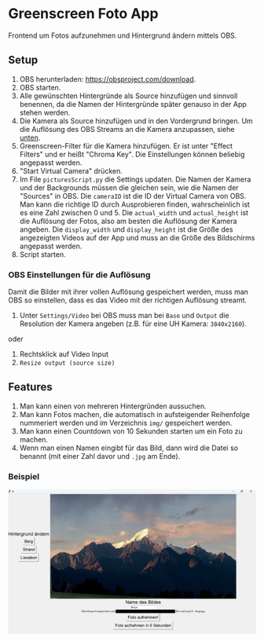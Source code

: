 # Greenscreen Foto App

Frontend um Fotos aufzunehmen und Hintergrund ändern mittels OBS.

## Setup

1. OBS herunterladen: https://obsproject.com/download.
1. OBS starten.
1. Alle gewünschten Hintergründe als Source hinzufügen und sinnvoll benennen, da die Namen der Hintergründe später genauso in der App stehen werden.
1. Die Kamera als Source hinzufügen und in den Vordergrund bringen. Um die Auflösung des OBS Streams an die Kamera anzupassen, siehe [unten](#obs-einstellungen-für-die-auflösung).
1. Greenscreen-Filter für die Kamera hinzufügen. Er ist unter "Effect Filters" und er heißt "Chroma Key". Die Einstellungen können beliebig angepasst werden.
1. "Start Virtual Camera" drücken.
1. Im File `picturesScript.py` die Settings updaten. Die Namen der Kamera und 
der Backgrounds müssen die gleichen sein, wie die Namen der "Sources" in OBS.
Die `cameraID` ist die ID der Virtual Camera von OBS. Man kann die richtige ID durch Ausprobieren finden, wahrscheinlich ist es eine Zahl zwischen 0 und 5. 
Die `actual_width` und `actual_height` ist die Auflösung der Fotos, also am besten die Auflösung der Kamera angeben. 
Die `display_width` und `display_height` ist die Größe des angezeigten Videos auf der App und muss an die Größe des Bildschirms angepasst werden.
1. Script starten.

### OBS Einstellungen für die Auflösung

Damit die Bilder mit ihrer vollen Auflösung gespeichert werden, muss man OBS so einstellen, dass es das Video mit der richtigen Auflösung streamt.

1. Unter `Settings/Video` bei OBS muss man bei `Base` und `Output` die Resolution der Kamera angeben (z.B. für eine UH Kamera: `3840x2160`).

oder

1. Rechtsklick auf Video Input
2. `Resize output (source size)`

## Features

1. Man kann einen von mehreren Hintergründen aussuchen.
1. Man kann Fotos machen, die automatisch in aufsteigender Reihenfolge nummeriert werden und im Verzeichnis `img/` gespeichert werden.
1. Man kann einen Countdown von 10 Sekunden starten um ein Foto zu machen.
1. Wenn man einen Namen eingibt für das Bild, dann wird die Datei so benannt (mit einer Zahl davor und `.jpg` am Ende).

### Beispiel

![Beispielbild](beispiel.png)
